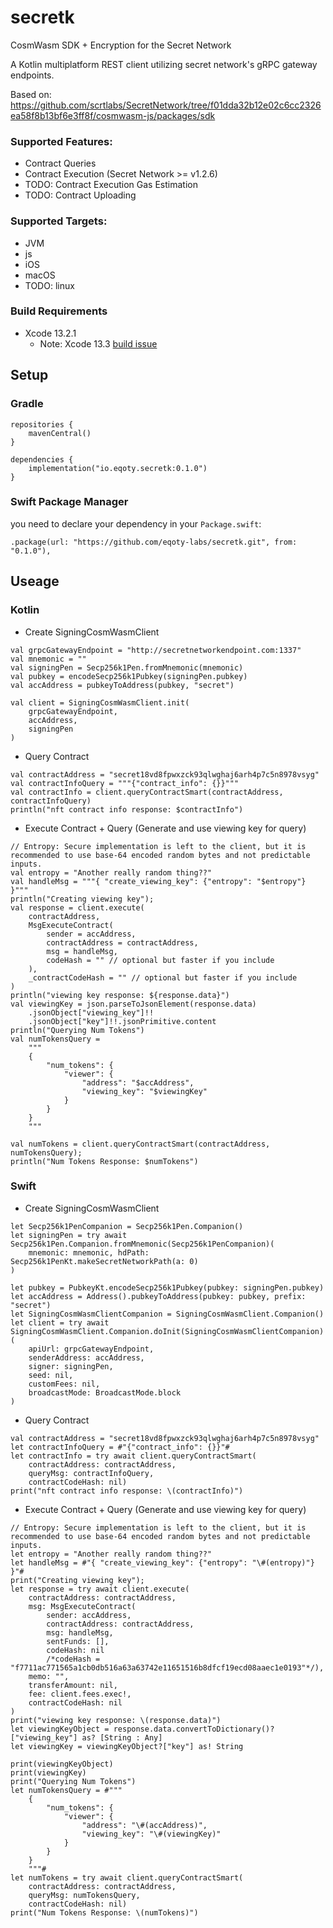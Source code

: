 # secretk
CosmWasm SDK + Encryption for the Secret Network

A Kotlin multiplatform REST client utilizing secret network's gRPC gateway endpoints.  

Based on: 
https://github.com/scrtlabs/SecretNetwork/tree/f01dda32b12e02c6cc2326ea58f8b13bf6e3ff8f/cosmwasm-js/packages/sdk



### Supported Features:
* Contract Queries
* Contract Execution (Secret Network >= v1.2.6)
* TODO: Contract Execution Gas Estimation
* TODO: Contract Uploading

### Supported Targets:
* JVM
* js
* iOS
* macOS
* TODO: linux

### Build Requirements
* Xcode 13.2.1
  * Note: Xcode 13.3 [build issue](https://github.com/leetal/ios-cmake/issues/141)

## Setup

### Gradle

```
repositories {
    mavenCentral()
}

dependencies {
    implementation("io.eqoty.secretk:0.1.0")
}
```

### Swift Package Manager
you need to declare your dependency in your `Package.swift`:

```
.package(url: "https://github.com/eqoty-labs/secretk.git", from: "0.1.0"),
```


## Useage 

### Kotlin

* Create SigningCosmWasmClient
```
val grpcGatewayEndpoint = "http://secretnetworkendpoint.com:1337"
val mnemonic = ""
val signingPen = Secp256k1Pen.fromMnemonic(mnemonic)
val pubkey = encodeSecp256k1Pubkey(signingPen.pubkey)
val accAddress = pubkeyToAddress(pubkey, "secret")

val client = SigningCosmWasmClient.init(
    grpcGatewayEndpoint,
    accAddress,
    signingPen
)
```
* Query Contract
```
val contractAddress = "secret18vd8fpwxzck93qlwghaj6arh4p7c5n8978vsyg"
val contractInfoQuery = """{"contract_info": {}}"""
val contractInfo = client.queryContractSmart(contractAddress, contractInfoQuery)
println("nft contract info response: $contractInfo")
```
* Execute Contract + Query (Generate and use viewing key for query)
```
// Entropy: Secure implementation is left to the client, but it is recommended to use base-64 encoded random bytes and not predictable inputs.
val entropy = "Another really random thing??"
val handleMsg = """{ "create_viewing_key": {"entropy": "$entropy"} }"""
println("Creating viewing key");
val response = client.execute(
    contractAddress,
    MsgExecuteContract(
        sender = accAddress,
        contractAddress = contractAddress,
        msg = handleMsg,
        codeHash = "" // optional but faster if you include
    ),
    _contractCodeHash = "" // optional but faster if you include
)
println("viewing key response: ${response.data}")
val viewingKey = json.parseToJsonElement(response.data)
    .jsonObject["viewing_key"]!!
    .jsonObject["key"]!!.jsonPrimitive.content
println("Querying Num Tokens")
val numTokensQuery =
    """
    {
        "num_tokens": {
            "viewer": {
                "address": "$accAddress",
                "viewing_key": "$viewingKey"
            }
        }
    }
    """

val numTokens = client.queryContractSmart(contractAddress, numTokensQuery);
println("Num Tokens Response: $numTokens")
```




### Swift

* Create SigningCosmWasmClient
```
let Secp256k1PenCompanion = Secp256k1Pen.Companion()
let signingPen = try await Secp256k1Pen.Companion.fromMnemonic(Secp256k1PenCompanion)(
    mnemonic: mnemonic, hdPath: Secp256k1PenKt.makeSecretNetworkPath(a: 0)
)

let pubkey = PubkeyKt.encodeSecp256k1Pubkey(pubkey: signingPen.pubkey)
let accAddress = Address().pubkeyToAddress(pubkey: pubkey, prefix: "secret")
let SigningCosmWasmClientCompanion = SigningCosmWasmClient.Companion()
let client = try await SigningCosmWasmClient.Companion.doInit(SigningCosmWasmClientCompanion)(
    apiUrl: grpcGatewayEndpoint,
    senderAddress: accAddress,
    signer: signingPen,
    seed: nil,
    customFees: nil,
    broadcastMode: BroadcastMode.block
)
```
* Query Contract
```
val contractAddress = "secret18vd8fpwxzck93qlwghaj6arh4p7c5n8978vsyg"
let contractInfoQuery = #"{"contract_info": {}}"#
let contractInfo = try await client.queryContractSmart(
    contractAddress: contractAddress,
    queryMsg: contractInfoQuery,
    contractCodeHash: nil)
print("nft contract info response: \(contractInfo)")
```
* Execute Contract + Query (Generate and use viewing key for query)
```
// Entropy: Secure implementation is left to the client, but it is recommended to use base-64 encoded random bytes and not predictable inputs.
let entropy = "Another really random thing??"
let handleMsg = #"{ "create_viewing_key": {"entropy": "\#(entropy)"} }"#
print("Creating viewing key");
let response = try await client.execute(
    contractAddress: contractAddress,
    msg: MsgExecuteContract(
        sender: accAddress,
        contractAddress: contractAddress,
        msg: handleMsg,
        sentFunds: [],
        codeHash: nil
        /*codeHash = "f7711ac771565a1cb0db516a63a63742e11651516b8dfcf19ecd08aaec1e0193"*/),
    memo: "",
    transferAmount: nil,
    fee: client.fees.exec!,
    contractCodeHash: nil
)
print("viewing key response: \(response.data)")
let viewingKeyObject = response.data.convertToDictionary()?["viewing_key"] as? [String : Any]
let viewingKey = viewingKeyObject?["key"] as! String

print(viewingKeyObject)
print(viewingKey)
print("Querying Num Tokens")
let numTokensQuery = #"""
    {
        "num_tokens": {
            "viewer": {
                "address": "\#(accAddress)",
                "viewing_key": "\#(viewingKey)"
            }
        }
    }
    """#
let numTokens = try await client.queryContractSmart(
    contractAddress: contractAddress,
    queryMsg: numTokensQuery,
    contractCodeHash: nil)
print("Num Tokens Response: \(numTokens)")
```
